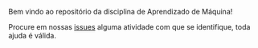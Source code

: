 Bem vindo ao repositório da disciplina de Aprendizado de Máquina!

Procure em nossas [issues](https://github.com/Machine-Learning-FGA/machinelearningfga.github.io/issues) alguma atividade com que se identifique, toda ajuda é válida.
